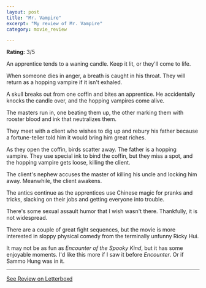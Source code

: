 ```yaml
---
layout: post
title: "Mr. Vampire"
excerpt: "My review of Mr. Vampire"
category: movie_review

---
```


**Rating:** 3/5

An apprentice tends to a waning candle. Keep it lit, or they'll come to life.

When someone dies in anger, a breath is caught in his throat. They will return as a hopping vampire if it isn't exhaled.

A skull breaks out from one coffin and bites an apprentice. He accidentally knocks the candle over, and the hopping vampires come alive.

The masters run in, one beating them up, the other marking them with rooster blood and ink that neutralizes them. 

They meet with a client who wishes to dig up and rebury his father because a fortune-teller told him it would bring him great riches.

As they open the coffin, birds scatter away. The father is a hopping vampire. They use special ink to bind the coffin, but they miss a spot, and the hopping vampire gets loose, killing the client.

The client's nephew accuses the master of killing his uncle and locking him away. Meanwhile, the client awakens.

The antics continue as the apprentices use Chinese magic for pranks and tricks, slacking on their jobs and getting everyone into trouble.

There's some sexual assault humor that I wish wasn't there. Thankfully, it is not widespread.

There are a couple of great fight sequences, but the movie is more interested in sloppy physical comedy from the terminally unfunny Ricky Hui.

It may not be as fun as <i>Encounter of the Spooky Kind</i>, but it has some enjoyable moments. I'd like this more if I saw it before <i>Encounter</i>. Or if Sammo Hung was in it.

<hr>

[See Review on Letterboxd](https://boxd.it/5gWsCx)
